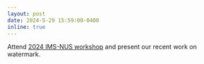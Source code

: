 ```yaml
---
layout: post
date: 2024-5-29 15:59:00-0400
inline: true
---
```


Attend [2024 IMS-NUS workshop](https://ims.nus.edu.sg/events/statistical-machine-learninghdd/) and present our recent work on watermark.